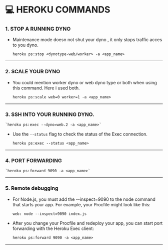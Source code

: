 # 💻 HEROKU COMMANDS 

### 1. STOP A RUNNING DYNO
- Maintenance mode doesn not shut your dyno , it only stops traffic acces to you dyno.

    `heroku ps:stop <dynotype-web/worker> -a <app_name> `

---

### 2. SCALE YOUR DYNO
- You could mention worker dyno or web dyno type or both when using this command. Here i used both.

    `heroku ps:scale web=0 worker=1 -a <app_name> ` 
 
 ---
 
 ### 3. SSH INTO YOUR RUNNING DYNO.
    
    `heroku ps:exec --dyno=web.2 -a <app_name>`
 
 - Use the `--status` flag to check the status of the Exec connection.
 
    `heroku ps:exec --status <app_name>`
 
 ---
 
 ### 4. PORT FORWARDING
    
    `heroku ps:forward 9090 -a <app_name>`
 
 ---
 
 ### 5. Remote debugging
 - For Node.js, you must add the --inspect=9090 to the node command that starts your app. For example, your Procfile might look like this:
    
    `web: node --inspect=9090 index.js`
 
 - After you change your Procfile and redeploy your app, you can start port forwarding with the Heroku Exec client:
   
    `heroku ps:forward 9090 -a <app_name>`
 
 ---
